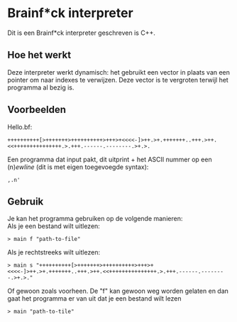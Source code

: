 # Brainf*ck interpreter
Dit is een Brainf*ck interpreter geschreven is C++.
## Hoe het werkt
Deze interpreter werkt dynamisch: het gebruikt een vector in plaats van een pointer om naar indexes te verwijzen. Deze vector is te vergroten terwijl het programma al bezig is.  

## Voorbeelden
Hello.bf: 
```bf
++++++++++[>+++++++>++++++++++>+++>+<<<<-]>++.>+.+++++++..+++.>++.<<+++++++++++++++.>.+++.------.--------.>+.>.
```  
Een programma dat input pakt, dit uitprint + het ASCII nummer op een (n)*ewline* (dit is met eigen toegevoegde syntax):  
```bf
,.n'
```
## Gebruik
Je kan het programma gebruiken op de volgende manieren:  
Als je een bestand wilt uitlezen:
```terminal
> main f "path-to-file"
```
Als je rechtstreeks wilt uitlezen:
```terminal
> main s "++++++++++[>+++++++>++++++++++>+++>+<<<<-]>++.>+.+++++++..+++.>++.<<+++++++++++++++.>.+++.------.--------.>+.>."
```
Of gewoon zoals voorheen. De "f" kan gewoon weg worden gelaten en dan gaat het programma er van uit dat je een bestand wilt lezen
```terminal
> main "path-to-tile"
```